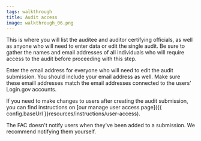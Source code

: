 ```yaml
---
tags: walkthrough
title: Audit access
image: walkthrough_06.png
---
```


This is where you will list the auditee and auditor certifying officials, as well as anyone who will need to enter data or edit the single audit. Be sure to gather the names and email addresses of all individuals who will require access to the audit before proceeding with this step.

Enter the email address for everyone who will need to edit the audit submission. You should include your email address as well. Make sure these emaill addresses match the email addresses connected to the users' Login.gov accounts.

If you need to make changes to users after creating the audit submission, you can find instructions on [our manage user access page]({{ config.baseUrl }}resources/instructions/user-access).

The FAC doesn't notify users when they've been added to a submission. We recommend notifying them yourself.




